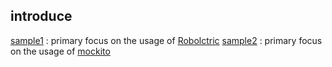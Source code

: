 ## introduce
[sample1](https://github.com/cxMax/AndroidJunit/tree/master/sample1/AndroidJunit) :  primary focus on the usage of [Robolctric](https://github.com/robolectric/robolectric-samples)
[sample2](https://github.com/cxMax/AndroidJunit/tree/master/sample2/Junit-sample) :  primary focus on the usage of [mockito](http://mockito.org/)  
